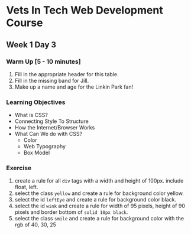 # Vets In Tech Web Development Course

## Week 1 Day 3

### Warm Up [5 - 10 minutes]

1. Fill in the appropriate header for this table.
2. Fill in the missing band for Jill.
3. Make up a name and age for the Linkin Park fan!

### Learning Objectives

- What is CSS?
- Connecting Style To Structure
- How the Internet/Browser Works
- What Can We do with CSS?
  - Color
  - Web Typography
  - Box Model

### Exercise

1. create a rule for all `div` tags with a width and height of 100px. include float, left.
2. select the class `yellow` and create a rule for background color yellow.
3. select the id `leftEye` and create a rule for background color black.
4. select the id `wink` and create a rule for width of 95 pixels, height of 90 pixels and border bottom of `solid 10px black`.
5. select the class `smile` and create a rule for background color with the rgb of 40, 30, 25
